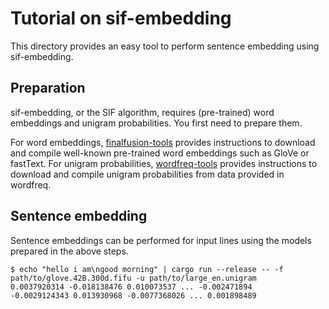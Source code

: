 # Tutorial on sif-embedding

This directory provides an easy tool to perform sentence embedding using sif-embedding.

## Preparation

sif-embedding, or the SIF algorithm, requires (pre-trained) word embeddings and unigram probabilities.
You first need to prepare them.

For word embeddings, [finalfusion-tools](../../finalfusion-tools) provides instructions to download and compile well-known pre-trained word embeddings such as GloVe or fastText.
For unigram probabilities, [wordfreq-tools](../../wordfreq-tools) provides instructions to download and compile unigram probabilities from data provided in wordfreq.

## Sentence embedding

Sentence embeddings can be performed for input lines using the models prepared in the above steps.

```
$ echo "hello i am\ngood morning" | cargo run --release -- -f path/to/glove.42B.300d.fifu -u path/to/large_en.unigram
0.0037920314 -0.018138476 0.010073537 ... -0.002471894
-0.0029124343 0.013930968 -0.0077368026 ... 0.001898489
```
